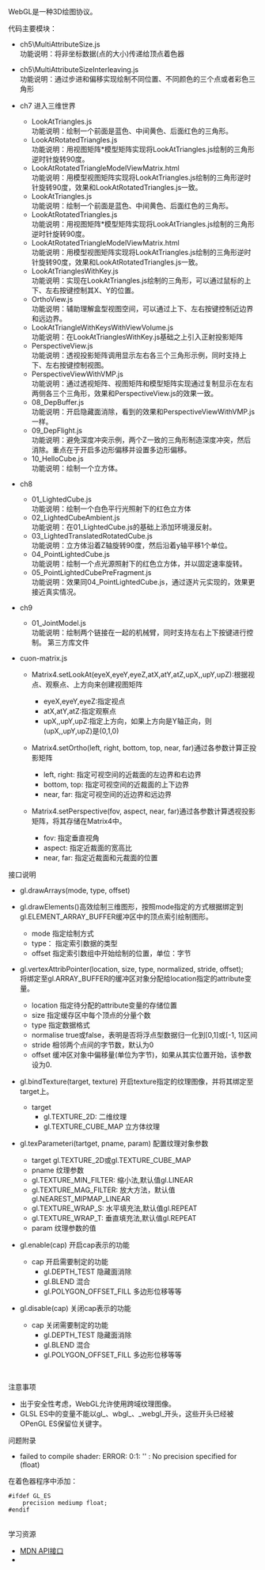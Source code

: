 WebGL是一种3D绘图协议。

代码主要模块：

- ch5\MultiAttributeSize.js<br/>
功能说明：将非坐标数据(点的大小)传递给顶点着色器

- ch5\MultiAttributeSizeInterleaving.js<br/>
功能说明：通过步进和偏移实现绘制不同位置、不同颜色的三个点或者彩色三角形

- ch7 进入三维世界
    - LookAtTriangles.js</br>
    功能说明：绘制一个前面是蓝色、中间黄色、后面红色的三角形。
    - LookAtRotatedTriangles.js</br>
    功能说明：用视图矩阵*模型矩阵实现将LookAtTriangles.js绘制的三角形逆时针旋转90度。
    - LookAtRotatedTriangleModelViewMatrix.html</br>
    功能说明：用模型视图矩阵实现将LookAtTriangles.js绘制的三角形逆时针旋转90度，效果和LookAtRotatedTriangles.js一致。
    - LookAtTriangles.js<br/>
    功能说明：绘制一个前面是蓝色、中间黄色、后面红色的三角形。
    - LookAtRotatedTriangles.js<br/>
    功能说明：用视图矩阵*模型矩阵实现将LookAtTriangles.js绘制的三角形逆时针旋转90度。
    - LookAtRotatedTriangleModelViewMatrix.html<br/>
    功能说明：用模型视图矩阵实现将LookAtTriangles.js绘制的三角形逆时针旋转90度，效果和LookAtRotatedTriangles.js一致。
    - LookAtTrianglesWithKey.js<br/>
    功能说明：实现在LookAtTriangles.js绘制的三角形，可以通过鼠标的上下、左右按键控制其X、Y的位置。
    - OrthoView.js<br/>
    功能说明：辅助理解盒型视图空间，可以通过上下、左右按键控制近边界和远边界。
    - LookAtTriangleWithKeysWithViewVolume.js<br/>
    功能说明：在LookAtTrianglesWithKey.js基础之上引入正射投影矩阵
    - PerspectiveView.js<br/>
    功能说明：透视投影矩阵调用显示左右各三个三角形示例，同时支持上下、左右按键控制视图。
    - PerspectiveViewWithVMP.js<br/>
    功能说明：通过透视矩阵、视图矩阵和模型矩阵实现通过复制显示在左右两侧各三个三角形，效果和PerspectiveView.js的效果一致。
    - 08_DepBuffer.js<br/>
    功能说明：开启隐藏面消除，看到的效果和PerspectiveViewWithVMP.js一样。
    - 09_DepFlight.js<br/>
    功能说明：避免深度冲突示例，两个Z一致的三角形制造深度冲突，然后消除。重点在于开启多边形偏移并设置多边形偏移。
    - 10_HelloCube.js<br/>
    功能说明：绘制一个立方体。
- ch8
    - 01_LightedCube.js<br/>
    功能说明：绘制一个白色平行光照射下的红色立方体
    - 02_LightedCubeAmbient.js<br/>
    功能说明：在01_LightedCube.js的基础上添加环境漫反射。
    - 03_LightedTranslatedRotatedCube.js<br/>
    功能说明：立方体沿着Z轴旋转90度，然后沿着y轴平移1个单位。
    - 04_PointLightedCube.js<br/>
    功能说明：绘制一个点光源照射下的红色立方体，并以固定速率旋转。
    - 05_PointLightedCubePreFragment.js<br/>
    功能说明：效果同04_PointLightedCube.js，通过逐片元实现的，效果更接近真实情况。
- ch9
    - 01_JointModel.js<br/>
    功能说明：绘制两个链接在一起的机械臂，同时支持左右上下按键进行控制。
第三方库文件
- cuon-matrix.js
    - Matrix4.setLookAt(eyeX,eyeY,eyeZ,atX,atY,atZ,upX,,upY,upZ):根据视点、观察点、上方向来创建视图矩阵
        - eyeX,eyeY,eyeZ:指定视点
        - atX,atY,atZ:指定观察点
        - upX,,upY,upZ:指定上方向，如果上方向是Y轴正向，则(upX,,upY,upZ)是(0,1,0)
    
    - Matrix4.setOrtho(left, right, bottom, top, near, far)通过各参数计算正投影矩阵
        - left, right:  指定可视空间的近裁面的左边界和右边界
        - bottom, top:  指定可视空间的近裁面的上下边界
        - near, far:    指定可视空间的近边界和远边界
    
    - Matrix4.setPerspective(fov, aspect, near, far)通过各参数计算透视投影矩阵，将其存储在Matrix4中。<br/>
        - fov:          指定垂直视角
        - aspect:       指定近裁面的宽高比
        - near, far:    指定近裁面和元裁面的位置

接口说明
- gl.drawArrays(mode, type, offset)
- gl.drawElements()高效绘制三维图形，按照mode指定的方式根据绑定到gl.ELEMENT_ARRAY_BUFFER缓冲区中的顶点索引绘制图形。
    - mode       指定绘制方式
    - type：     指定索引数据的类型
    - offset     指定索引数组中开始绘制的位置，单位：字节

- gl.vertexAttribPointer(location, size, type, normalized, stride, offset);<br/>
    将绑定至gl.ARRAY_BUFFER的缓冲区对象分配给location指定的attribute变量。
    - location 指定待分配的attribute变量的存储位置
    - size         指定缓存区中每个顶点的分量个数
    - type         指定数据格式
    - normalise    true或false，表明是否将浮点型数据归一化到[0,1]或[-1, 1]区间
    - stride       相邻两个点间的字节数，默认为0
    - offset       缓冲区对象中偏移量(单位为字节)，如果从其实位置开始，该参数设为0.

- gl.bindTexture(target, texture)
    开启texture指定的纹理图像，并将其绑定至target上。
    - target
        - gl.TEXTURE_2D:        二维纹理
        - gl.TEXTURE_CUBE_MAP      立方体纹理

- gl.texParameteri(tartget, pname, param)
   配置纹理对象参数
   - target         gl.TEXTURE_2D或gl.TEXTURE_CUBE_MAP
   - pname          纹理参数
    - gl.TEXTURE_MIN_FILTER:    缩小法,默认值gl.LINEAR
    - gl.TEXTURE_MAG_FILTER:    放大方法，默认值gl.NEAREST_MIPMAP_LINEAR
    - gl.TEXTURE_WRAP_S:        水平填充法,默认值gl.REPEAT
    - gl.TEXTURE_WRAP_T:        垂直填充法,默认值gl.REPEAT
   - param          纹理参数的值

- gl.enable(cap) 开启cap表示的功能
    - cap           开启需要制定的功能
        - gl.DEPTH_TEST             隐藏面消除
        - gl.BLEND                  混合
        - gl.POLYGON_OFFSET_FILL    多边形位移等等
- gl.disable(cap) 关闭cap表示的功能
    - cap           关闭需要制定的功能
        - gl.DEPTH_TEST             隐藏面消除
        - gl.BLEND                  混合
        - gl.POLYGON_OFFSET_FILL    多边形位移等等
<br/>

注意事项<br/>
- 出于安全性考虑，WebGL允许使用跨域纹理图像。
- GLSL ES中的变量不能以gl_、wbgl_、_webgl_开头，这些开头已经被OPenGL ES保留位关键字。

问题附录<br/>

- failed to compile shader: ERROR: 0:1: '' : No precision specified for (float)<br/>

在着色器程序中添加：
```$JavaScript
#ifdef GL_ES
    precision mediump float;
#endif
```

<br/>
学习资源

- [MDN API接口](https://developer.mozilla.org/zh-CN/docs/Web/API/WebGLRenderingContext/vertexAttribPointer)
- []()